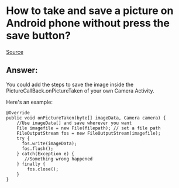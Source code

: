How to take and save a picture on Android phone without press the save button?
==============================================================================

[Source](http://stackoverflow.com/questions/12305609/how-to-take-and-save-a-picture-on-android-phone-without-press-the-save-button "Source")

## Answer: ##

You could add the steps to save the image inside the PictureCallBack.onPictureTaken of your own Camera Activity.

Here's an example:

    @Override
    public void onPictureTaken(byte[] imageData, Camera camera) {
        //Use imageData[] and save wherever you want
        File imagefile = new File(filepath); // set a file path
        FileOutputStream fos = new FileOutputStream(imagefile);
        try {
          fos.write(imageData);
          fos.flush();
        } catch(Exception e) {
           //Something wrong happened
        } finally {
            fos.close();
        }
    }
    
